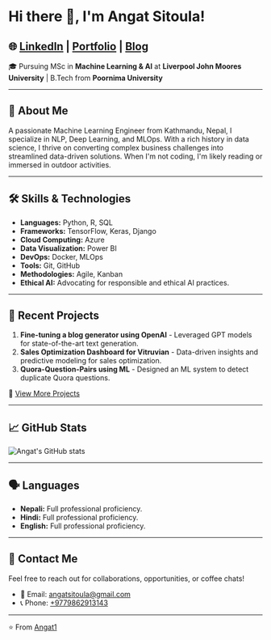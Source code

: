 # Hi there 👋, I'm Angat Sitoula!

## 🌐 [LinkedIn](https://www.linkedin.com/in/angatsitoula) | [Portfolio](#) | [Blog](#)

🎓 Pursuing MSc in **Machine Learning & AI** at **Liverpool John Moores University** | B.Tech from **Poornima University**

---

## 🚀 **About Me**
A passionate Machine Learning Engineer from Kathmandu, Nepal, I specialize in NLP, Deep Learning, and MLOps. With a rich history in data science, I thrive on converting complex business challenges into streamlined data-driven solutions. When I'm not coding, I'm likely reading or immersed in outdoor activities.

---

## 🛠 **Skills & Technologies**
- **Languages:** Python, R, SQL
- **Frameworks:** TensorFlow, Keras, Django
- **Cloud Computing:** Azure
- **Data Visualization:** Power BI
- **DevOps:** Docker, MLOps
- **Tools:** Git, GitHub
- **Methodologies:** Agile, Kanban
- **Ethical AI:** Advocating for responsible and ethical AI practices.

---

## 🌟 **Recent Projects**
1. **Fine-tuning a blog generator using OpenAI** - Leveraged GPT models for state-of-the-art text generation.
2. **Sales Optimization Dashboard for Vitruvian** - Data-driven insights and predictive modeling for sales optimization.
3. **Quora-Question-Pairs using ML** - Designed an ML system to detect duplicate Quora questions.

🔗 [View More Projects](#)

---

## 📈 GitHub Stats
![Angat's GitHub stats](https://github-readme-stats.vercel.app/api?username=Angat1&show_icons=true&theme=radical&count_private=true)

---

## 🗣 **Languages**
- **Nepali:** Full professional proficiency.
- **Hindi:** Full professional proficiency.
- **English:** Full professional proficiency.

---

## 💌 **Contact Me**
Feel free to reach out for collaborations, opportunities, or coffee chats!
- 📧 Email: [angatsitoula@gmail.com](mailto:angatsitoula@gmail.com)
- 📞 Phone: [+9779862913143](tel:+9779862913143)
---
⭐️ From [Angat1](https://github.com/Angat1)
